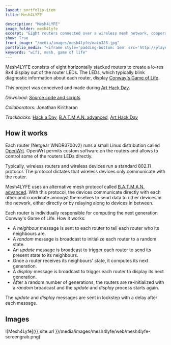 ```yaml
---
layout: portfolio-item
title: Mesh4LYFE

description: "Mesh4LYFE"
image_folder: mesh4lyfe
excerpt: "Eight routers connected over a wireless mesh network, cooperating to blink Conway's Game of Life in realtime"
show: True
front_image: "/media/images/mesh4lyfe/main328.jpg"
portfolio_media: "<iframe style='padding-bottom: 1em' src='http://player.vimeo.com/video/35936030?title=0&amp;byline=0&amp;portrait=0' width='640' height='360' frameborder='0' webkitAllowFullScreen allowFullScreen></iframe>"
keywords: "wifi, mesh, game of life"
---
```


Mesh4LYFE consists of eight horizontally stacked routers to create a lo-res 8x4 display out of the router LEDs. The LEDs, which typically blink diagnostic information about each router, display [Conway's Game of Life](http://en.wikipedia.org/wiki/Conway%27s_Game_of_Life).

This project was conceived and made during [Art Hack Day](http://arthackday.net/319scholes/).

*Download:* [Source code and scripts](https://github.com/boxysean/Mesh4LYFE)

*Collaborators:* Jonathan Kiritharan

*Trackbacks:* [Hack a Day](http://hackaday.com/2012/02/04/using-routers-as-displays/), [B.A.T.M.A.N. advanced](http://www.open-mesh.org/wiki/open-mesh/2012-02-09-batman-adv-powers-game-of-life), [Art Hack Day](http://arthackday.net/project/5/)

How it works
------------

Each router (Netgear WNDR3700v2) runs a small Linux distribution called [OpenWrt](http://www.openwrt.org). OpenWrt permits custom software on the routers and allows to control some of the routers LEDs directly.

Typically, wireless routers and wireless devices run a standard 802.11 protocol. The protocol dictates that wireless devices only communicate with the router.

Mesh4LYFE uses an alternative mesh protocol called [B.A.T.M.A.N. advanced](http://www.open-mesh.org/wiki/batman-adv). With this protocol, the devices communicate directly with each other and coordinate amongst themselves to send data to other devices in the network, either directly or by relaying along to devices in between.

Each router is individually responsible for computing the next generation Conway's Game of Life. How it works:

- A *neighbour* message is sent to each router to tell each router who its neighbours are.
- A *random* message is broadcast to initialize each router to a random state. 
- An *update* message is broadcast to trigger each router to send its present state to its neighbours.
- Once a router receives its neighbours' state, it computes its next generation.
- A *display* message is broadcast to trigger each router to display its next generation.
- After a random number of generations, the routers are re-initialized with a *random* broadcast and the *update* and *display* process starts again.

The *update* and *display* messages are sent in lockstep with a delay after each message.

Images
------

![Mesh4Lyfe]({{ site.url }}/media/images/mesh4lyfe/web/mesh4lyfe-screengrab.png)
